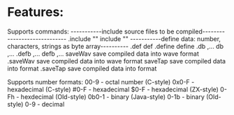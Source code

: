 # Features:
Supports commands:
-----------include source files to be compiled-----------------------------
.include "<filename>"
 include "<filename>"
-----------define data: number, characters, strings as byte array----------
.def <variable> <value>
 def <variable> <value>
.define <variable> <value>
 define <variable> <value>
.db <value0>,<value0>...<valueN>
 db <value0>,<value0>...<valueN>
.defb <value0>,<value0>...<valueN>
 defb <value0>,<value0>...<valueN>
saveWav <text> save compiled data into wave format
.saveWav <text> save compiled data into wave format
saveTap <text> save compiled data into <tap> format
.saveTap <text> save compiled data into <tap> format


Supports number formats:
00-9  - octal number (C-style)
0x0-F - hexadecimal (C-style)
#0-F  - hexadecimal
$0-F  - hexadecimal (ZX-style)
0-Fh  - hexdecimal (Old-style)
0b0-1 - binary (Java-style)
0-1b  - binary (Old-style)
0-9   - decimal
